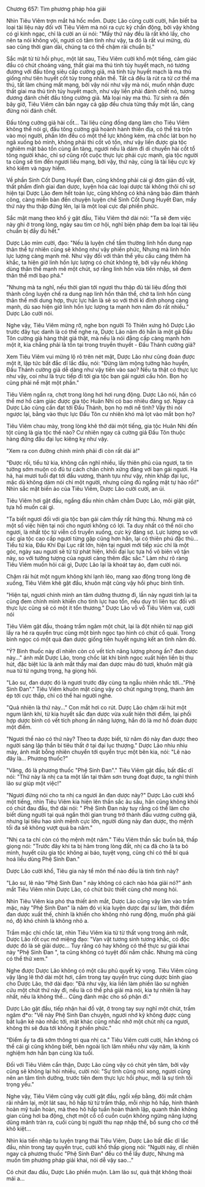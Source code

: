 




Chương 657: Tìm phương pháp hóa giải


Nhìn Tiêu Viêm trợn mắt há hốc mồm. Dược Lão cũng cười cười, hắn biết ba loại tài liệu này đối với Tiêu Viêm mà nói ra cực kỳ chấn động, bởi vậy không có gì kinh ngạc, chỉ là cười an ủi nói: "Mấy thứ này đều là rất khó lấy, cho nên ta nói không vội, ngươi có tâm tình như vậy, ta đó là rất vui mừng, dù sao cũng thời gian dài, chúng ta có thể chậm rãi chuẩn bị."

Sắc mặt từ từ hồi phục, một lát sau, Tiêu Viêm cười khổ một tiếng, cảm giác đầu có chút choáng váng, thất giai ma thú tinh túy huyết mạch, nó tương đương với đấu tông siêu cấp cường giả, mà tinh túy huyết mạch là ma thú giống như tiên huyết cốt tủy trong nhân thể. Tất cả đều là rút ra từ cơ thể ma thú, tất làm chúng mất mạng, bởi vậy nói như vậy mà nói, muốn nhận được thất giai ma thú tinh túy huyết mạch, như vậy liền phải đánh chết nó, tương đương đánh chết đấu tông cường giả. Mà loại này ma thú. Từ sinh ra đến bây giờ, Tiêu Viêm căn bản ngay cả gặp đều chưa từng thấy một lần, càng đừng nói đánh chết.

Đấu tông cường giả hài cốt... Tài liệu cũng đồng dạng làm cho Tiêu Viêm không thể nói gì, đấu tông cường giả hoành hành thiên địa, có thể trà trộn vào mọi người, phần lớn đều có một thế lực không kém, mà chốc lát bọn họ ngã xuống bỏ mình, không phải thi cốt vô tồn, như vậy liền được gia tộc nghiêm mật bảo tồn cùng ẩn tàng, ngươi nếu là dám đi di chuyển hài cốt tổ tông người khác, chỉ sợ cũng rốt cuộc thực lực phải cực mạnh, gia tộc người ta cũng sẽ tìm đến ngươi liều mạng, bởi vậy, thứ này, cũng là tài liệu cực kỳ khó kiếm và nguy hiểm.

Về phần Sinh Cốt Dung Huyết Đan, cũng không phải cái gì đơn giản đồ vật, thất phẩm đỉnh giai đan dược, luyện hóa các loại dược tài không thôi chỉ sợ hiện tại Dược Lão đem hết toàn lực, cũng không có khả năng bảo đảm thành công, càng miễn bàn đến chuyện luyện chế Sinh Cốt Dung Huyết Đan, mấy thứ này thu thập đứng lên, lại là một loại cực đại phiền phức.

Sắc mặt mang theo khổ ý gật đầu, Tiêu Viêm thở dài nói: "Ta sẽ đem việc này ghi ở trong lòng, ngày sau tìm cơ hội, nghĩ biện pháp đem ba loại tài liệu chuẩn bị đầy đủ hết."

Dược Lão mỉm cười, đạo: "Nếu là luyện chế tầm thường linh hồn dung nạp thân thể tự nhiên cũng sẽ không như vậy phiền phức, Nhưng mà linh hồn lực lượng càng mạnh mẽ. Như vậy đối với thân thể yêu cầu càng thêm hà khắc, ta hiện giờ linh hồn lực lượng có chút không tệ, bởi vậy nếu không dùng thân thể mạnh mẽ một chút, sợ rằng linh hồn vừa tiến nhập, sẽ đem thân thể mới bạo phá."

"Nhưng mà ta nghĩ, nếu thời gian tới ngươi thu thập đủ tài liệu đồng thời thành công luyện chế ra dung nạp linh hồn thân thể, chờ ta linh hồn cùng thân thể mới dung hợp, thực lực hẳn là sẽ so với thời kì đỉnh phong càng mạnh, dù sao hiện giờ linh hồn lực lượng ta mạnh hơn năm đó rất nhiều." Dược Lão cười nói.

Nghe vậy, Tiêu Viêm mừng rỡ, nghe bọn người Tô Thiên xưng hô Dược Lão trước đây tục danh là có thể nghe ra, Dược Lão năm đó hẳn là một gã Đấu Tôn cường giả hàng thật giá thật, mà nếu là nói đẳng cấp càng mạnh hơn một ít, kia chẳng phải là tồn tại trong truyền thuyết - Đấu Thánh cường giả?

Xem Tiêu Viêm vui mừng lộ rõ trên nét mặt, Dược Lão như cũng đoán được một ít, lập tức bất đắc dĩ lắc đầu, nói: "Đừng làm mộng tưởng hão huyền, Đấu Thánh cường giả dễ dàng như vậy tiến vào sao? Nếu ta thật có thực lực như vậy, coi như là trực tiếp đi tới gia tộc bạn gái ngươi cầu hôn. Bọn họ cũng phải nể mặt một phần."

Tiêu Viêm ngẩn ra, chợt trong lòng hơi hơi rung động. Dược Lão nói, hắn có thể mơ hồ cảm giác được gia tộc Huân Nhi có bao nhiêu đáng sợ. Ngay cả Dược Lão cũng cần đạt tới Đấu Thánh, bọn họ mới nể tình? Vậy thì nói ngược lại, bằng vào thực lực Đấu Tôn cư nhiên khó mà lọt vào mắt bọn họ?

Tiêu Viêm chau mày, trong lòng khẽ thở dài một tiếng, gia tộc Huân Nhi đến tột cùng là gia tộc thế nào? Cư nhiên ngay cả cường giả Đấu Tôn thuộc hàng đứng đầu đại lục kiêng kỵ như vậy.

"Xem ra con đường chính mình phải đi còn rất dài à!"

"Được rồi, tiểu tử kia, không cần nghĩ nhiều, lấy thiên phú của ngươi, ta tin tưởng sớm muộn có đủ tư cách chân chính xứng đáng với bạn gái ngươi. Ha hả, hai mươi tuổi đạt tới đấu vương, thành tựu như vậy, nhìn khắp đại lục, mặc dù không dám nói chỉ một người, nhưng cũng đủ ngẩng mặt tự hào rồi!" Nhìn sắc mặt biến ảo của Tiêu Viêm, Dược Lão cười cười, an ủi.

Tiêu Viêm hơi gật đầu, ngẩng đầu nhìn chằm chằm Dược Lão, môi giật giật, tựa hồ muốn cái gì.

"Ta biết ngươi đối với gia tộc bạn gái cảm thấy rất hứng thú. Nhưng mà có một số việc hiện tại nói cho ngươi không có lợi. Ta duy nhất có thể nói cho ngươi, là nhất tộc từ viễn cổ truyền xuống, cực kỳ đáng sợ. Lực lượng so với các gia tộc cao cấp ngươi từng gặp cũng hơn hẳn, lại có thiên phú đặc thù... Tiểu tử kia, Đấu Khí Đại Lục rất lớn, hiện tại ngươi mới tiếp xúc chỉ là một góc, ngày sau ngươi sẽ từ từ phát hiện, khối đại lục tựa hồ vô biên vô tận này, so với tưởng tượng của ngươi càng thêm đặc sắc." Làm như rõ ràng Tiêu Viêm muốn hỏi cái gì, Dược Lão lại là khoát tay áo, đạm cười nói.

Chậm rãi hút một ngụm không khí lạnh lẽo, mang xao động trong lòng đè xuống, Tiêu Viêm khẽ gật đầu, khuôn mặt cũng vậy hồi phục bình tĩnh.

"Hiện tại, ngươi chính mình an tâm dưỡng thương đi, lần này ngươi tỉnh lại ta cũng đem chính mình khiến cho tinh lực hao tổn, nếu duy trì liên tục đối với thực lực cũng sẽ có một ít tổn thương." Dược Lão vỗ vỗ Tiêu Viêm vai, cười nói

Tiêu Viêm gật đầu, thoáng trầm ngâm một chút, lại là đột nhiên từ nạp giới lấy ra hé ra quyển trục cùng một bình ngọc tạo hình có chút cổ quái. Trong bình ngọc có một quả đan dược giống tiên huyết ngưng kết an tĩnh nằm đó.

"Ý? Bình thuốc này dĩ nhiên còn có vết tích năng lượng phong ấn? đan dược này..." ánh mắt Dược Lão, trong chốc lát khi bình ngọc xuất hiện liền bị thu hút, đặc biệt lúc là ánh mắt thấy mai đan dược màu đỏ tươi, khuôn mặt già nua từ từ ngưng trọng, hạ giọng hỏi.

"Lão sư, đan dược đó là ngươi trước đây cùng ta ngẫu nhiên nhắc tới..."Phệ Sinh Đan"." Tiêu Viêm khuôn mặt cũng vậy có chút ngưng trọng, thanh âm ép tới cực thấp, chỉ có thể hai người nghe.

"Quả nhiên là thứ này..." Con mắt hơi co rút. Dược Lão chậm rãi hút một ngụm lãnh khí, từ kia huyết sắc đan dược vừa xuất hiện thời điểm, lại phối hợp dược bình có vết tích phong ấn năng lượng, hắn đó là mơ hồ đoán được một điểm.

"Ngươi thế nào có thứ này? Theo ta được biết, từ năm đó này đan dược theo người sáng lập thần bí tiêu thất ở tại đại lục thượng." Dược Lão nhíu nhíu mày, ánh mắt bỗng nhiên chuyển tới quyển trục một bên kia, nói: "Lẽ nào đây là... Phương thuốc?"

"Vâng, đó là phương thuốc "Phệ Sinh Đan"." Tiêu Viêm gật đầu, bất đắc dĩ nói: "Thứ này là nhị ca ta một lần tại thâm sơn trung đoạt được, ta nghĩ thỉnh lão sư giúp một việc!"

"Ngươi đừng nói cho ta nhị ca ngươi ăn đan dược này?" Dược Lão cười khổ một tiếng, nhìn Tiêu Viêm kia hiện lên thần sắc âu sầu, hắn cũng không khỏi có chút đau đầu, thở dài nói: " Phệ Sinh Đan này tuy rằng có thể làm cho biết dùng người tại quá ngắn thời gian trung trở thành đấu vương cường giả, nhưng lại tiêu hao sinh mệnh cực lớn, người dùng này đan dược, thọ mệnh tối đa sẽ không vượt quá ba năm."

"Nhị ca ta chỉ còn có thọ mệnh một năm." Tiêu Viêm thần sắc buồn bã, thấp giọng nói: "Trước đây khi ta bị hãm trong lòng đất, nhị ca đã cho là ta bỏ mình, huyết cừu gia tộc không ai báo, tuyệt vọng, cũng chỉ có thể bí quá hoá liều dùng Phệ Sinh Đan."

Dược Lão cười khổ, Tiêu gia này tể môn thế nào đều là tính tình này?

"Lão sư, lẽ nào "Phệ Sinh Đan " này không có cách nào hóa giải nó?" ánh mắt Tiêu Viêm nhìn Dược Lão, có chút bức thiết cùng chờ mong hỏi.

Nhìn Tiêu Viêm kia phó tha thiết ánh mắt, Dược Lão cũng vậy lâm vào trầm mặc, này "Phệ Sinh Đan" là năm đó vị kia luyện dược đại sư làm, thời điểm đan dược xuất thế, chính là khiến cho không nhỏ rung động, muốn phá giải nó, độ khó chính là không nhỏ a.

Trầm mặc chỉ chốc lát, nhìn Tiêu Viêm kia từ từ thất vọng trong ánh mắt, Dược Lão rốt cục mở miệng đạo: "Vạn vật tương sinh tương khắc, có độc dược đó là sẽ giải dược... Tuy rằng có hay không có thể thực sự giải khai này "Phệ Sinh Đan ", ta cũng không có tuyệt đối nắm chắc. Nhưng mà cũng có thể thử xem."

Nghe được Dược Lão không có một câu phủ quyết kỳ vọng. Tiêu Viêm cũng vậy lặng lẽ thở dài một hơi, cầm trong tay quyển trục cùng dược bình giao cho Dược Lão, thở dài đạo: "Đã như vậy, kia liền làm phiền lão sư nghiên cứu một chút thứ này đi, nếu là có thể phá giải mà nói, kia tự nhiên là hay nhất, nếu là không thể... Cũng đành mặc cho số phận đi."

Dược Lão gật đầu, tiếp nhận hai đồ vật, ở trong tay suy nghĩ một chút, trầm ngâm đ*o: "Về này Phệ Sinh Đan chuyện, ngươi nhớ kỹ không được cùng bất luận kẻ nào nhắc tới, mặt khác cũng nhắc nhở một chút nhị ca ngươi, không thì sẽ đưa tới không ít phiền phức."

"Điểm ấy ta đã sớm thông tri qua nhị ca." Tiêu Viêm cười cười, hắn không có thể cái gì cũng không biết, bên ngoài lịch lãm nhiều như vậy năm, là kinh nghiệm hơn hẳn bạn cùng lứa tuổi.

Đối với Tiêu Viêm cẩn thận, Dược Lão cũng vậy có chút yên tâm, bởi vậy cũng sẽ không lại hỏi nhiều, cười nói: "Sự tình cũng nói xong, ngươi cũng nên an tâm tĩnh dưỡng, trước tiên đem thực lực hồi phục, mới là sự tình tối trọng yếu."

Nghe vậy, Tiêu Viêm cũng vậy cười gật đầu, ngồi xếp bằng, đôi mắt chậm rãi nhắm lại, một lát sau, hô hấp từ từ trầm thấp, mỗi nhịp hô hấp, hình thành hoàn mỹ tuần hoàn, mà theo hô hấp tuần hoàn thành lập, quanh thân không gian cũng hơi ba động, chợt một cổ cổ cuồn cuộn không ngừng năng lượng dũng mãnh tràn ra, cuối cùng bị người thu nạp nhập thể, bổ sung cho cơ thể khô kiệt...

Nhìn kia tiến nhập tu luyện trạng thái Tiêu Viêm, Dược Lão bất đắc dĩ lắc đầu, nhìn trong tay quyển trục, cười khổ thấp giọng nói: "Người này, dĩ nhiên ngay cả phương thuốc "Phệ Sinh Đan" đều có thể lấy được, Nhưng mà muốn tìm phương pháp giải khai, nói dễ vậy sao..."

Có chút đau đầu, Dược Lão phiền muộn. Làm lão sư, quả thật không thoải mái a...




